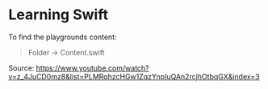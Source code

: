 # Learning Swift


To find the playgrounds content: 

> Folder -> Content.swift

Source: https://www.youtube.com/watch?v=z_4JuCD0mz8&list=PLMRqhzcHGw1ZqzYnpIuQAn2rcjhOtbqGX&index=3
